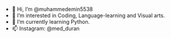 - 👋 Hi, I’m @muhammedemin5538
- 👀 I’m interested in Coding, Language-learning and Visual arts.
- 🌱 I’m currently learning Python.
- 📫 Instagram: @med_duran

<!---
muhammedemin5538/muhammedemin5538 is a ✨ special ✨ repository because its `README.md` (this file) appears on your GitHub profile.
You can click the Preview link to take a look at your changes.
--->
